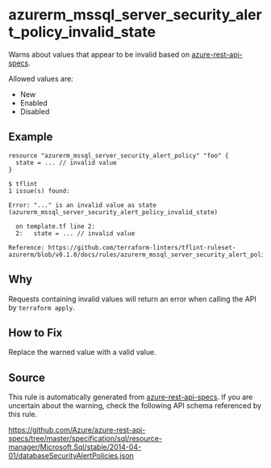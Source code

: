 <!--- This file generated by `tools/apispec-rule-gen/main.go`. DO NOT EDIT --->

# azurerm_mssql_server_security_alert_policy_invalid_state

Warns about values that appear to be invalid based on [azure-rest-api-specs](https://github.com/Azure/azure-rest-api-specs).

Allowed values are:
- New
- Enabled
- Disabled

## Example

```hcl
resource "azurerm_mssql_server_security_alert_policy" "foo" {
  state = ... // invalid value
}
```

```
$ tflint
1 issue(s) found:

Error: "..." is an invalid value as state (azurerm_mssql_server_security_alert_policy_invalid_state)

  on template.tf line 2:
  2:   state = ... // invalid value

Reference: https://github.com/terraform-linters/tflint-ruleset-azurerm/blob/v0.1.0/docs/rules/azurerm_mssql_server_security_alert_policy_invalid_state.md

```

## Why

Requests containing invalid values will return an error when calling the API by `terraform apply`.

## How to Fix

Replace the warned value with a valid value.

## Source

This rule is automatically generated from [azure-rest-api-specs](https://github.com/Azure/azure-rest-api-specs). If you are uncertain about the warning, check the following API schema referenced by this rule.

https://github.com/Azure/azure-rest-api-specs/tree/master/specification/sql/resource-manager/Microsoft.Sql/stable/2014-04-01/databaseSecurityAlertPolicies.json
